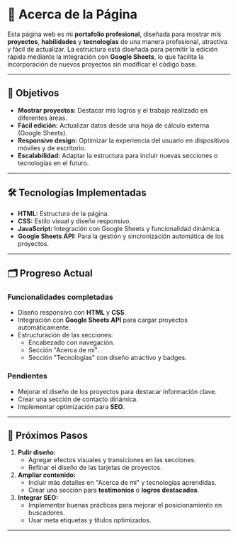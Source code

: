 # 📝 Acerca de la Página

Esta página web es mi **portafolio profesional**, diseñada para mostrar mis **proyectos**, **habilidades** y **tecnologías** de una manera profesional, atractiva y fácil de actualizar. La estructura está diseñada para permitir la edición rápida mediante la integración con **Google Sheets**, lo que facilita la incorporación de nuevos proyectos sin modificar el código base.

---

## 🚀 Objetivos

- **Mostrar proyectos:** Destacar mis logros y el trabajo realizado en diferentes áreas.
- **Fácil edición:** Actualizar datos desde una hoja de cálculo externa (Google Sheets).
- **Responsive design:** Optimizar la experiencia del usuario en dispositivos móviles y de escritorio.
- **Escalabilidad:** Adaptar la estructura para incluir nuevas secciones o tecnologías en el futuro.

---

## 🛠️ Tecnologías Implementadas

- **HTML:** Estructura de la página.
- **CSS:** Estilo visual y diseño responsivo.
- **JavaScript:** Integración con Google Sheets y funcionalidad dinámica.
- **Google Sheets API:** Para la gestión y sincronización automática de los proyectos.

---

## 🗂️ Progreso Actual

### Funcionalidades completadas

- Diseño responsivo con **HTML** y **CSS**.
- Integración con **Google Sheets API** para cargar proyectos automáticamente.
- Estructuración de las secciones:
  - Encabezado con navegación.
  - Sección "Acerca de mí".
  - Sección "Tecnologías" con diseño atractivo y badges.

### Pendientes

- Mejorar el diseño de los proyectos para destacar información clave.
- Crear una sección de contacto dinámica.
- Implementar optimización para **SEO**.

---

## 🔄 Próximos Pasos

1. **Pulir diseño:**
   - Agregar efectos visuales y transiciones en las secciones.
   - Refinar el diseño de las tarjetas de proyectos.
2. **Ampliar contenido:**
   - Incluir más detalles en "Acerca de mí" y tecnologías aprendidas.
   - Crear una sección para **testimonios** o **logros destacados**.
3. **Integrar SEO:**
   - Implementar buenas prácticas para mejorar el posicionamiento en buscadores.
   - Usar meta etiquetas y títulos optimizados.

---
